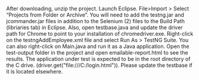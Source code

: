 
After downloading, unzip the project.
Launch Eclipse. File>Import > Select “Projects from Folder or Archive”.
You will need to add the testng.jar and jcommander.jar files in addition to the Selenium (2) files to the Build Path (libriaries tab) in Eclipse.
Also, open testbase.java and update the driver path for Chrome to point to your installation of chromedriver.exe.
Right-click on the testngAddEmployee.xml file and select Run As > TestNG Suite.
You can also right-click on Main.java and run it as a Java application.
Open the test-output folder in the project and open emailable-report.html to see the results.
The application under test is expected to be in the root directory of the C drive. (driver.get("file:///C:/login.html")). Please update the testbase if it is located elsewhere.
